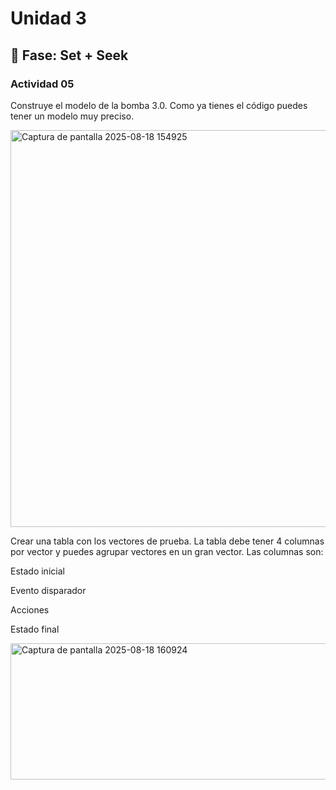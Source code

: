 # Unidad 3

## 🔎 Fase: Set + Seek


### Actividad 05

Construye el modelo de la bomba 3.0. Como ya tienes el código puedes tener un modelo muy preciso.


<img width="713" height="635" alt="Captura de pantalla 2025-08-18 154925" src="https://github.com/user-attachments/assets/aeab6f6e-5ee1-4c5a-8823-047b90fcad3a" />


Crear una tabla con los vectores de prueba. La tabla debe tener 4 columnas por vector y puedes agrupar vectores en un gran vector. Las columnas son:


Estado inicial


Evento disparador


Acciones


Estado final

<img width="1333" height="218" alt="Captura de pantalla 2025-08-18 160924" src="https://github.com/user-attachments/assets/dd146a1f-a82b-4f7a-9ad7-6f45417f7a80" />
